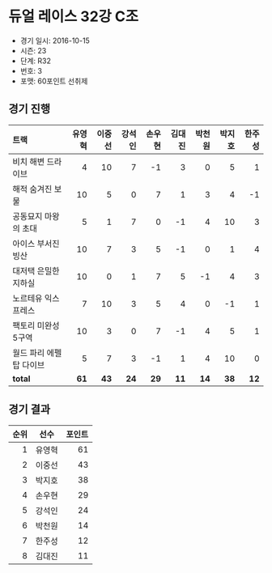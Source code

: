 # 듀얼 레이스 32강 C조

- 경기 일시: 2016-10-15
- 시즌: 23
- 단계: R32
- 번호: 3
- 포맷: 60포인트 선취제





## 경기 진행

| 트랙 | 유영혁 | 이중선 | 강석인 | 손우현 | 김대진 | 박천원 | 박지호 | 한주성 |
|:---|---:|---:|---:|---:|---:|---:|---:|---:|
| 비치 해변 드라이브 | 4 | 10 | 7 | -1 | 3 | 0 | 5 | 1 |
| 해적 숨겨진 보물 | 10 | 5 | 0 | 7 | 1 | 3 | 4 | -1 |
| 공동묘지 마왕의 초대 | 5 | 1 | 7 | 0 | -1 | 4 | 10 | 3 |
| 아이스 부서진 빙산 | 10 | 7 | 3 | 5 | -1 | 0 | 1 | 4 |
| 대저택 은밀한 지하실 | 10 | 0 | 1 | 7 | 5 | -1 | 4 | 3 |
| 노르테유 익스프레스 | 7 | 10 | 3 | 5 | 4 | 0 | -1 | 1 |
| 팩토리 미완성 5구역 | 10 | 3 | 0 | 7 | -1 | 4 | 5 | 1 |
| 월드 파리 에펠탑 다이브 | 5 | 7 | 3 | -1 | 1 | 4 | 10 | 0 |
| __total__ | __61__ | __43__ | __24__ | __29__ | __11__ | __14__ | __38__ | __12__ |




## 경기 결과

| 순위 | 선수 | 포인트 |
|---:|:---:|---:|
| 1 | 유영혁 | 61 |
| 2 | 이중선 | 43 |
| 3 | 박지호 | 38 |
| 4 | 손우현 | 29 |
| 5 | 강석인 | 24 |
| 6 | 박천원 | 14 |
| 7 | 한주성 | 12 |
| 8 | 김대진 | 11 |

